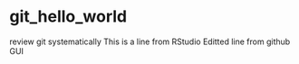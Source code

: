 # git_hello_world
review git systematically
This is a line from RStudio
Editted line from github GUI
